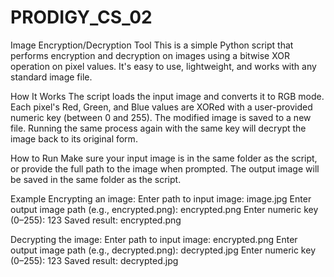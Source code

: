 # PRODIGY_CS_02
Image Encryption/Decryption Tool
This is a simple Python script that performs encryption and decryption on images using a bitwise XOR operation on pixel values. It's easy to use, lightweight, and works with any standard image file.

How It Works
The script loads the input image and converts it to RGB mode.
Each pixel's Red, Green, and Blue values are XORed with a user-provided numeric key (between 0 and 255).
The modified image is saved to a new file.
Running the same process again with the same key will decrypt the image back to its original form.

How to Run
Make sure your input image is in the same folder as the script, or provide the full path to the image when prompted.
The output image will be saved in the same folder as the script.

Example
Encrypting an image:
Enter path to input image: image.jpg
Enter output image path (e.g., encrypted.png): encrypted.png
Enter numeric key (0–255): 123
Saved result: encrypted.png

Decrypting the image:
Enter path to input image: encrypted.png
Enter output image path (e.g., decrypted.png): decrypted.jpg
Enter numeric key (0–255): 123
Saved result: decrypted.jpg


